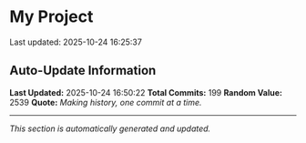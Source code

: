 # My Project


Last updated: 2025-10-24 16:25:37














































































































































































































































































































































































































































































































































































































## Auto-Update Information

**Last Updated:** 2025-10-24 16:50:22
**Total Commits:** 199
**Random Value:** 2539
**Quote:** _Making history, one commit at a time._

---
_This section is automatically generated and updated._
